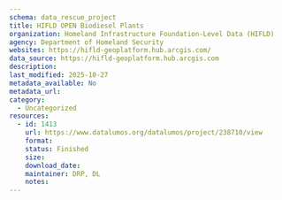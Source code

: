 ```yaml
---
schema: data_rescue_project 
title: HIFLD OPEN Biodiesel Plants
organization: Homeland Infrastructure Foundation-Level Data (HIFLD)
agency: Department of Homeland Security
websites: https://hifld-geoplatform.hub.arcgis.com/
data_source: https://hifld-geoplatform.hub.arcgis.com
description: 
last_modified: 2025-10-27
metadata_available: No
metadata_url: 
category:
  - Uncategorized 
resources:
  - id: 1413
    url: https://www.datalumos.org/datalumos/project/238710/view
    format: 
    status: Finished
    size: 
    download_date: 
    maintainer: DRP, DL
    notes: 
---
```

